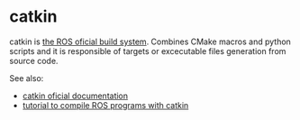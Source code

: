 # catkin

catkin is [the ROS oficial build system](http://wiki.ros.org/catkin). Combines CMake macros and python scripts and it is responsible of targets or excecutable files generation from source code.

See also:

 - [catkin oficial documentation](http://wiki.ros.org/catkin)
 - [tutorial to compile ROS programs with catkin](http://jbohren.com/articles/gentle-catkin-intro/)